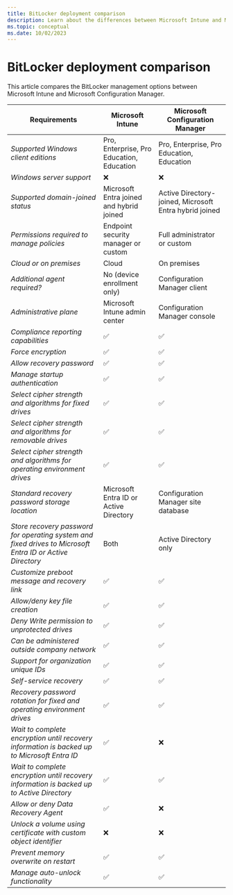 ```yaml
---
title: BitLocker deployment comparison 
description: Learn about the differences between Microsoft Intune and Microsoft Configuration Manager when managing BitLocker.
ms.topic: conceptual
ms.date: 10/02/2023
---
```


# BitLocker deployment comparison

This article compares the BitLocker management options between Microsoft Intune and Microsoft Configuration Manager.

| Requirements | Microsoft Intune | Microsoft Configuration Manager |
|--|--|--|
| *Supported Windows client editions* | Pro, Enterprise, Pro Education, Education | Pro, Enterprise, Pro Education, Education |
| *Windows server support* | ❌ | ❌ |
| *Supported domain-joined status* | Microsoft Entra joined and hybrid joined | Active Directory-joined, Microsoft Entra hybrid joined |
| *Permissions required to manage policies* | Endpoint security manager or custom | Full administrator or custom |
| *Cloud or on premises* | Cloud | On premises |
| *Additional agent required?* | No (device enrollment only) | Configuration Manager client |
| *Administrative plane* | Microsoft Intune admin center | Configuration Manager console |
| *Compliance reporting capabilities* | ✅ | ✅ |
| *Force encryption* | ✅ | ✅ |
| *Allow recovery password* | ✅ | ✅ |
| *Manage startup authentication* | ✅ | ✅ |
| *Select cipher strength and algorithms for fixed drives* | ✅ | ✅ |
| *Select cipher strength and algorithms for removable drives* | ✅ | ✅ |
| *Select cipher strength and algorithms for operating environment drives* | ✅ | ✅ |
| *Standard recovery password storage location* | Microsoft Entra ID or Active Directory | Configuration Manager site database |
| *Store recovery password for operating system and fixed drives to Microsoft Entra ID or Active Directory* | Both | Active Directory only |
| *Customize preboot message and recovery link* | ✅ | ✅ |
| *Allow/deny key file creation* | ✅ | ✅ |
| *Deny Write permission to unprotected drives* | ✅ | ✅ |
| *Can be administered outside company network* | ✅ | ✅ |
| *Support for organization unique IDs* | ✅ | ✅ |
| *Self-service recovery* | ✅ | ✅ |
| *Recovery password rotation for fixed and operating environment drives* | ✅ | ✅ |
| *Wait to complete encryption until recovery information is backed up to Microsoft Entra ID* | ✅ | ❌ |
| *Wait to complete encryption until recovery information is backed up to Active Directory* | ✅ | ✅ |
| *Allow or deny Data Recovery Agent* | ✅ | ❌ |
| *Unlock a volume using certificate with custom object identifier* | ❌ | ❌ |
| *Prevent memory overwrite on restart* | ✅ | ✅ |
| *Manage auto-unlock functionality* | ✅ | ✅ |
